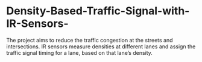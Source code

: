 # Density-Based-Traffic-Signal-with-IR-Sensors-
The project aims to reduce the traffic congestion at the streets and intersections.  IR sensors measure densities at different lanes and assign the traffic signal timing for a lane, based on that lane’s density.
